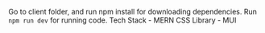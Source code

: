  Go to client folder, and run npm install for downloading dependencies. Run `npm run dev` for running code.
 Tech Stack - MERN
CSS Library - MUI
